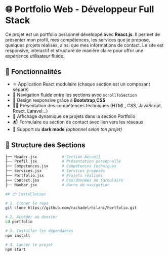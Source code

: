 # 🌐 Portfolio Web - Développeur Full Stack

Ce projet est un portfolio personnel développé avec **React.js**. Il permet de présenter mon profil, mes compétences, les services que je propose, quelques projets réalisés, ainsi que mes informations de contact. Le site est responsive, interactif et structuré de manière claire pour offrir une expérience utilisateur fluide.

## 📌 Fonctionnalités

- ⚛️ Application React modulaire (chaque section est un composant séparé)
- 📄 Navigation fluide entre les sections avec `scrollToSection`
- 📱 Design responsive grâce à **Bootstrap**,**CSS**
- 🧑‍💻 Présentation des compétences techniques (HTML, CSS, JavaScript, React, Laravel…)
- 💼 Affichage dynamique de projets dans la section Portfolio
- 📬 Formulaire ou section de contact avec lien vers les réseaux
- 🌙 Support du **dark mode** *(optionnel selon ton projet)*

## 🚀 Structure des Sections

```bash
├── Header.jsx           # Section Accueil
├── Profil.jsx           # Présentation personnelle
├── Competences.jsx      # Compétences techniques
├── Services.jsx         # Services proposés
├── Portfolio.jsx        # Projets réalisés
├── Contact.jsx          # Coordonnées ou formulaire
├── Navbar.jsx           # Barre de navigation

## 📦 Installation

# 1. Cloner le repo
git clone https://github.com/rachadelrhilani/Portfolio.git

# 2. Accéder au dossier
cd portfolio

# 3. Installer les dépendances
npm install

# 4. Lancer le projet
npm start


